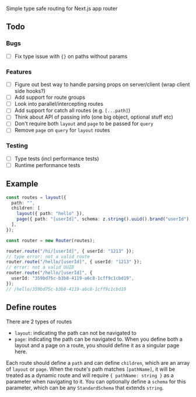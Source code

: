 Simple type safe routing for Next.js app router

## Todo

### Bugs

- [ ] Fix type issue with `{}` on paths without params

### Features

- [ ] Figure out best way to handle parsing props on server/client (wrap client side hooks?)
- [ ] Add support for route groups
- [ ] Look into parallel/intercepting routes
- [ ] Add support for catch all routes (e.g. `[...path]`)
- [ ] Think about API of passing info (one big object, optional stuff etc)
- [ ] Don't require both `layout` and `page` to be passed for `query`
- [ ] Remove `page` on `query` for `layout` routes

### Testing

- [ ] Type tests (incl performance tests)
- [ ] Runtime performance tests

## Example

```ts
const routes = layout({
  path: "",
  children: [
    layout({ path: "hello" }),
    page({ path: "[userId]", schema: z.string().uuid().brand("userId") }),
  ],
});

const router = new Router(routes);

router.route("/hi/[userId]", { userId: "1213" });
// type error: not a valid route
router.route("/hello/[userId]", { userId: "1213" });
// error: not a valid UUID
router.route("/hello/[userId]", {
  userId: "359bd75c-b3b8-4119-a6c8-1cff9c1cbd19",
});
// /hello/359bd75c-b3b8-4119-a6c8-1cff9c1cbd19
```

## Define routes

There are 2 types of routes

- `layout`: indicating the path can not be navigated to
- `page`: indicating the path can be navigated to. When you define both a layout and a page on a route, you should define it as a singular page here.

Each route should define a `path` and can define `children`, which are an array of `layout` or `page`. When the route's path matches `[pathName]`, it will be treated as a dynamic route and will require `{ pathName: string }` as a parameter when navigating to it. You can optionally define a `schema` for this parameter, which can be any `StandardSchema` that extends `string`.
